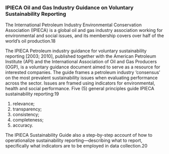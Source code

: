 ### IPIECA Oil and Gas Industry Guidance on Voluntary Sustainability Reporting

The International Petroleum Industry Environmental Conservation Association (IPIECA) is a global oil and gas industry association working for environmental and social issues, and its membership covers over half of the world’s oil production.18

The IPIECA Petroleum industry guidance for voluntary sustainability reporting [2003; 2010], published together with the American Petroleum Institute (API) and the International Association of Oil and Gas Producers (OGP), is a voluntary guidance document aimed to serve as a resource for interested companies. The guide frames a petroleum industry ‘consensus’ on the most prevalent sustainability issues when evaluating performance across the sector. Issues are framed using indicators for environmental, health and social performance. Five (5) general principles guide IPIECA sustainability reporting:19

1) relevance;
2) transparency;
3) consistency;
4) completeness;
5) accuracy.

The IPIECA Sustainability Guide also a step-by-step account of how to operationalize sustainability reporting—describing what to report, specifically what indicators are to be employed in data collection.20

